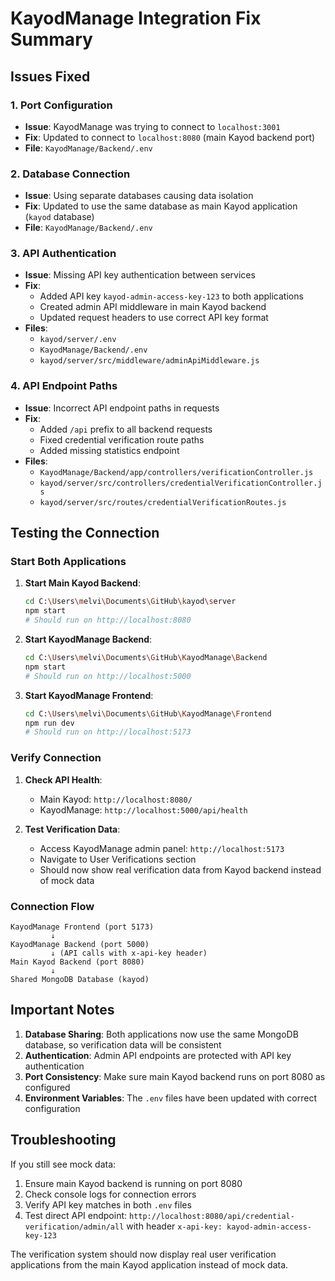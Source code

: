 # KayodManage Integration Fix Summary

## Issues Fixed

### 1. Port Configuration
- **Issue**: KayodManage was trying to connect to `localhost:3001`
- **Fix**: Updated to connect to `localhost:8080` (main Kayod backend port)
- **File**: `KayodManage/Backend/.env`

### 2. Database Connection
- **Issue**: Using separate databases causing data isolation
- **Fix**: Updated to use the same database as main Kayod application (`kayod` database)
- **File**: `KayodManage/Backend/.env`

### 3. API Authentication
- **Issue**: Missing API key authentication between services
- **Fix**: 
  - Added API key `kayod-admin-access-key-123` to both applications
  - Created admin API middleware in main Kayod backend
  - Updated request headers to use correct API key format
- **Files**: 
  - `kayod/server/.env`
  - `KayodManage/Backend/.env`
  - `kayod/server/src/middleware/adminApiMiddleware.js`

### 4. API Endpoint Paths
- **Issue**: Incorrect API endpoint paths in requests
- **Fix**: 
  - Added `/api` prefix to all backend requests
  - Fixed credential verification route paths
  - Added missing statistics endpoint
- **Files**: 
  - `KayodManage/Backend/app/controllers/verificationController.js`
  - `kayod/server/src/controllers/credentialVerificationController.js`
  - `kayod/server/src/routes/credentialVerificationRoutes.js`

## Testing the Connection

### Start Both Applications

1. **Start Main Kayod Backend**:
   ```bash
   cd C:\Users\melvi\Documents\GitHub\kayod\server
   npm start
   # Should run on http://localhost:8080
   ```

2. **Start KayodManage Backend**:
   ```bash
   cd C:\Users\melvi\Documents\GitHub\KayodManage\Backend
   npm start
   # Should run on http://localhost:5000
   ```

3. **Start KayodManage Frontend**:
   ```bash
   cd C:\Users\melvi\Documents\GitHub\KayodManage\Frontend
   npm run dev
   # Should run on http://localhost:5173
   ```

### Verify Connection

1. **Check API Health**: 
   - Main Kayod: `http://localhost:8080/`
   - KayodManage: `http://localhost:5000/api/health`

2. **Test Verification Data**:
   - Access KayodManage admin panel: `http://localhost:5173`
   - Navigate to User Verifications section
   - Should now show real verification data from Kayod backend instead of mock data

### Connection Flow

```
KayodManage Frontend (port 5173)
         ↓
KayodManage Backend (port 5000)
         ↓ (API calls with x-api-key header)
Main Kayod Backend (port 8080)
         ↓
Shared MongoDB Database (kayod)
```

## Important Notes

1. **Database Sharing**: Both applications now use the same MongoDB database, so verification data will be consistent
2. **Authentication**: Admin API endpoints are protected with API key authentication
3. **Port Consistency**: Make sure main Kayod backend runs on port 8080 as configured
4. **Environment Variables**: The `.env` files have been updated with correct configuration

## Troubleshooting

If you still see mock data:
1. Ensure main Kayod backend is running on port 8080
2. Check console logs for connection errors
3. Verify API key matches in both `.env` files
4. Test direct API endpoint: `http://localhost:8080/api/credential-verification/admin/all` with header `x-api-key: kayod-admin-access-key-123`

The verification system should now display real user verification applications from the main Kayod application instead of mock data.
